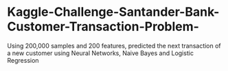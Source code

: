 # Kaggle-Challenge-Santander-Bank-Customer-Transaction-Problem-
Using 200,000 samples and 200 features, predicted the next transaction of a new customer using Neural Networks, Naive Bayes and Logistic Regression
